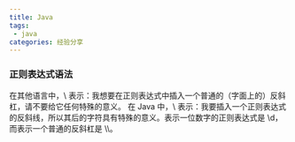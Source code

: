 ```yaml
---
title: Java
tags:
 - java
categories: 经验分享
---
```


### 正则表达式语法
在其他语言中，\\ 表示：我想要在正则表达式中插入一个普通的（字面上的）反斜杠，请不要给它任何特殊的意义。
在 Java 中，\\ 表示：我要插入一个正则表达式的反斜线，所以其后的字符具有特殊的意义。表示一位数字的正则表达式是 \\d，而表示一个普通的反斜杠是 \\\\。
